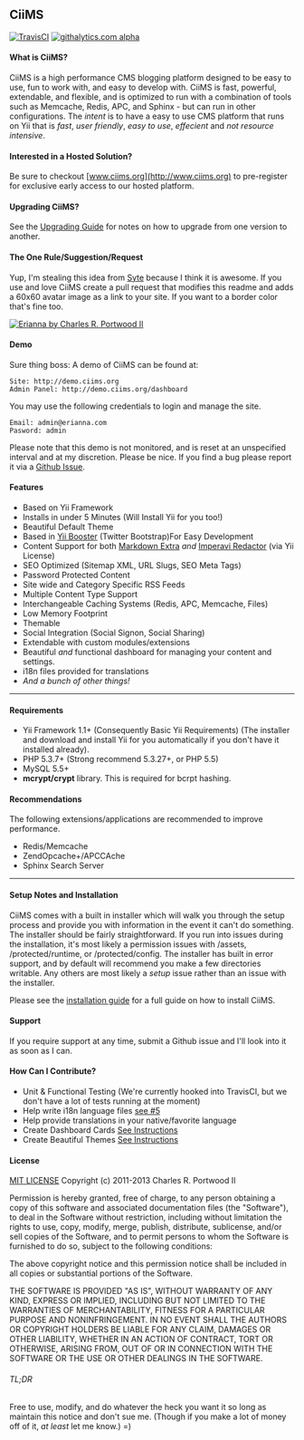 ## CiiMS
[![TravisCI](https://api.travis-ci.org/charlesportwoodii/CiiMS.png?branch=master,develop, "TravisCI")](https://travis-ci.org/charlesportwoodii/CiiMS)
[![githalytics.com alpha](https://cruel-carlota.pagodabox.com/3040a07108dae68a8096ec13fe127e9d "githalytics.com")](http://githalytics.com/charlesportwoodii/ciims)

#### What is CiiMS?
CiiMS is a high performance CMS blogging platform designed to be easy to use, fun to work with, and easy to develop with. CiiMS is fast, powerful, extendable, and flexible, and is optimized to run with a combination of tools such as Memcache, Redis, APC, and Sphinx - but can run in other configurations. The _intent_ is to have a easy to use CMS platform that runs on Yii that is _fast_, _user friendly_, _easy to use_, _effecient_ and _not resource intensive_.

#### Interested in a Hosted Solution?
Be sure to checkout [www.ciims.org](http://www.ciims.org) to pre-register for exclusive early access to our hosted platform.

#### Upgrading CiiMS?
See the [Upgrading Guide](https://github.com/charlesportwoodii/CiiMS/wiki/Upgrading) for notes on how to upgrade from one version to another.

#### The One Rule/Suggestion/Request
Yup, I'm stealing this idea from [Syte](https://github.com/rigoneri/syte) because I think it is awesome. If you use and love CiiMS create a pull request that modifies this readme and adds a 60x60 avatar image as a link to your site. If you want to a border color that's fine too.

[![Erianna by Charles R. Portwood II](https://secure.gravatar.com/avatar/7ea3ae65556979b64ba8cde5cd51c667?s=60, "Erianna by Charles R. Portwood II")](https://www.erianna.com)

#### Demo
Sure thing boss: A demo of CiiMS can be found at:

    Site: http://demo.ciims.org
    Admin Panel: http://demo.ciims.org/dashboard
    
You may use the following credentials to login and manage the site.

    Email: admin@erianna.com
    Pasword: admin

Please note that this demo is not monitored, and is reset at an unspecified interval and at my discretion. Please be nice. If you find a bug please report it via a [Github Issue](https://github.com/charlesportwoodii/CiiMS/issues).

#### Features

* Based on Yii Framework
* Installs in under 5 Minutes (Will Install Yii for you too!)
* Beautiful Default Theme
* Based in [Yii Booster](http://yii-booster.clevertech.biz/) (Twitter Bootstrap)For Easy Development
* Content Support for both [Markdown Extra](http://daringfireball.net/projects/markdown/) _and_ [Imperavi Redactor](http://imperavi.com/redactor/) (via Yii License)
* SEO Optimized (Sitemap XML, URL Slugs, SEO Meta Tags)
* Password Protected Content
* Site wide and Category Specific RSS Feeds
* Multiple Content Type Support
* Interchangeable Caching Systems (Redis, APC, Memcache, Files)
* Low Memory Footprint
* Themable
* Social Integration (Social Signon, Social Sharing)
* Extendable with custom modules/extensions
* Beautiful _and_ functional dashboard for managing your content and settings.
* i18n files provided for translations
* _And a bunch of other things!_

------------------

#### Requirements

* Yii Framework 1.1+ (Consequently Basic Yii Requirements) (The installer and download and install Yii for you automatically if you don't have it installed already).
* PHP 5.3.7+ (Strong recommend 5.3.27+, or PHP 5.5)
* MySQL 5.5+
* __mcrypt/crypt__ library. This is required for bcrpt hashing.

#### Recommendations
The following extensions/applications are recommended to improve performance.

* Redis/Memcache
* ZendOpcache+/APCCAche
* Sphinx Search Server

------------------

#### Setup Notes and Installation
CiiMS comes with a built in installer which will walk you through the setup process and provide you with information in the event it can't do something. The installer should be fairly straightforward. If you run into issues during the installation, it's most likely a permission issues with /assets, /protected/runtime, or /protected/config. The installer has built in error support, and by default will recommend you make a few directories writable. Any others are most likely a _setup_ issue rather than an issue with the installer.

Please see the [installation guide](https://github.com/charlesportwoodii/CiiMS/wiki/Installation-Guide) for a full guide on how to install CiiMS.

#### Support
If you require support at any time, submit a Github issue and I'll look into it as soon as I can. 

#### How Can I Contribute?

* Unit & Functional Testing (We're currently hooked into TravisCI, but we don't have a lot of tests running at the moment)
* Help write i18n language files [see #5](https://github.com/charlesportwoodii/CiiMS/issues/5)
* Help provide translations in your native/favorite language
* Create Dashboard Cards [See Instructions](https://github.com/charlesportwoodii/CiiMS/wiki/Creating-Cards)
* Create Beautiful Themes [See Instructions](https://github.com/charlesportwoodii/CiiMS/wiki/Creating-Themes)

#### License

[MIT LICENSE](http://opensource.org/licenses/MIT)
Copyright (c) 2011-2013 Charles R. Portwood II

Permission is hereby granted, free of charge, to any person obtaining a copy of this software and associated documentation files (the "Software"), to deal in the Software without restriction, including without limitation the rights to use, copy, modify, merge, publish, distribute, sublicense, and/or sell copies of the Software, and to permit persons to whom the Software is furnished to do so, subject to the following conditions:

The above copyright notice and this permission notice shall be included in all copies or substantial portions of the Software.

THE SOFTWARE IS PROVIDED "AS IS", WITHOUT WARRANTY OF ANY KIND, EXPRESS OR IMPLIED, INCLUDING BUT NOT LIMITED TO THE WARRANTIES OF MERCHANTABILITY, FITNESS FOR A PARTICULAR PURPOSE AND NONINFRINGEMENT. IN NO EVENT SHALL THE AUTHORS OR COPYRIGHT HOLDERS BE LIABLE FOR ANY CLAIM, DAMAGES OR OTHER LIABILITY, WHETHER IN AN ACTION OF CONTRACT, TORT OR OTHERWISE, ARISING FROM, OUT OF OR IN CONNECTION WITH THE SOFTWARE OR THE USE OR OTHER DEALINGS IN THE SOFTWARE.

###### TL;DR
Free to use, modify, and do whatever the heck you want it so long as maintain this notice and don't sue me. (Though if you make a lot of money off of it, _at least_ let me know.) =)
 
